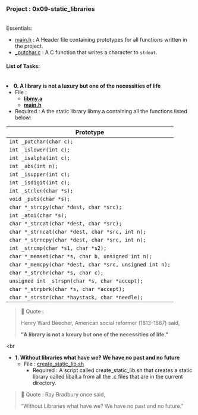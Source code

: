 <h3>Project : 0x09-static_libraries</h3>
<br

<h4>Essentials:</h4>

* [main.h](./main.h) : A Header file containing prototypes for all functions written in the project.
* [_putchar.c](./_putchar.c) : A C function that writes a character to `stdout`.

<h4>List of Tasks:</h4>
<br

* **0. A library is not a luxury but one of the necessities of life**
  * File : 
    * **[libmy.a](./libmy.a)**
    * **[main.h](./main.h)**
  * Required : A the static library libmy.a containing all the functions listed below:
    
| Prototype                                                   |
| ------------------------------------------------------------|
| `int _putchar(char c);`                                     |
| `int _islower(int c);`                                      |
| `int _isalpha(int c);`                                      |
| `int _abs(int n);`                                          |
| `int _isupper(int c);`                                      |
| `int _isdigit(int c);`                                      |
| `int _strlen(char *s);`                                     |
| `void _puts(char *s);`                                      |
| `char *_strcpy(char *dest, char *src);`                     |
| `int _atoi(char *s);`                                       |
| `char *_strcat(char *dest, char *src);`                     |
| `char *_strncat(char *dest, char *src, int n);`             |
| `char *_strncpy(char *dest, char *src, int n);`             |
| `int _strcmp(char *s1, char *s2);`                          |
| `char *_memset(char *s, char b, unsigned int n);`           |
| `char *_memcpy(char *dest, char *src, unsigned int n);`     |
| `char *_strchr(char *s, char c);`                           |
| `unsigned int _strspn(char *s, char *accept);`              |
| `char *_strpbrk(char *s, char *accept);`                    |
| `char *_strstr(char *haystack, char *needle);`              |

> 💬 Quote : 
>
> Henry Ward Beecher, American social reformer (1813-1887) said, 
>
> **"A library is not a luxury but one of the necessities of life."**

<br

* **1. Without libraries what have we? We have no past and no future**
  * File : [create_static_lib.sh](./create_static_lib.sh)
    * Required : A script called create_static_lib.sh that creates a static library called liball.a from all the .c files that are in the current directory.
   
> 💬 Quote : 
> Ray Bradbury once said, 
> 
> “Without Libraries what have we? We have no past and no future.” 
